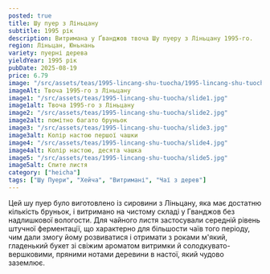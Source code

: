 ```yaml
---
posted: true
title: Шу пуер з Ліньцану
subtitle: 1995 рік
description: Витримана у Ґванджов твоча Шу пуеру з Ліньцану 1995-го.
region: Ліньцан, Юньнань
variety: пуерні дерева
yieldYear: 1995 рік
pubDate: 2025-08-19
price: 6.79
image: "/src/assets/teas/1995-lincang-shu-tuocha/1995-lincang-shu-tuocha.jpg"
imageAlt: Твоча 1995-го з Ліньцану
image1: "/src/assets/teas/1995-lincang-shu-tuocha/slide1.jpg"
image1alt: Твоча 1995-го з Ліньцану
image2: "/src/assets/teas/1995-lincang-shu-tuocha/slide2.jpg"
image2alt: помітно багато бруньок
image3: "/src/assets/teas/1995-lincang-shu-tuocha/slide3.jpg"
image3alt: Колір настою першої чашки
image4: "/src/assets/teas/1995-lincang-shu-tuocha/slide4.jpg"
image4alt: Колір настою, десята чашка
image5: "/src/assets/teas/1995-lincang-shu-tuocha/slide5.jpg"
image5alt: Спите листя
category: ["heicha"]
tags: ["Шу Пуери", "Хейча", "Витримані", "Чаї з дерев"]
---
```


Цей шу пуер було виготовлено із сировини з Ліньцану, яка має достатню кількість бруньок, і витримано на чистому складі у Гванджов без надлишкової вологости. Для чайного листя застосували середній рівень штучної ферментації, що характерно для більшости чаїв того періоду, чим дали змогу йому розвиватися і отримати з роками м'який, гладенький букет зі свіжим ароматом витримки й солодкувато-вершковими, пряними нотами деревини в настої, який чудово заземлює.